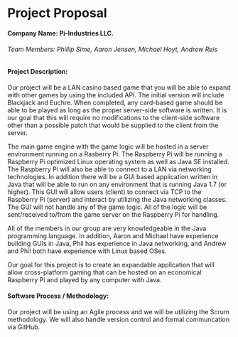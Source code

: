 Project Proposal 
=============

#### Company Name: Pi-Industries LLC.

###### Team Members: Phillip Sime, Aaron Jensen, Michael Hoyt, Andrew Reis

#### Project Description:

Our project will be a LAN casino based game that you will be able to expand with other games by using the included API.  The initial version will include Blackjack and Euchre.  When completed, any card-based game should be able to be played as long as the proper server-side software is written.  It is our goal that this will require no modifications to the client-side software other than a possible patch that would be supplied to the client from the server.

The main game engine with the game logic will be hosted in a server environment running on a Rasberry Pi.  The Raspberry Pi will be running a Raspberry Pi optimized Linux operating system as well as Java SE installed.  The Raspberry Pi will also be able to connect to a LAN via networking technologies.  In addition there will be a GUI based application written in Java that will be able to run on any environment that is running Java 1.7 (or higher).  This GUI will allow users (client) to connect via TCP to the Raspberry Pi (server) and interact by utilizing the Java networking classes.  The GUI will not handle any of the game logic.  All of the logic will be sent/received to/from the game server on the Raspberry Pi for handling.

All of the members in our group are very knowledgeable in the Java programming language.  In addition, Aaron and Michael have experience building GUIs in Java, Phil has experience in Java networking, and Andrew and Phil both have experience with Linux based OSes.  

Our goal for this project is to create an expandable application that will allow cross-platform gaming that can be hosted on an economical Raspberry Pi and played by any computer with Java.


#### Software Process / Methodology:

Our project will be using an Agile process and we will be utilizing the Scrum methodology.  We will also handle version control and formal communcation via GitHub.

